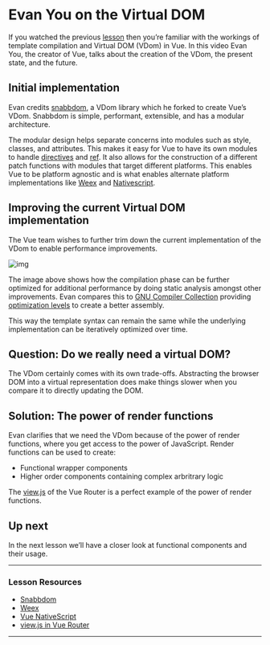 # Evan You on the Virtual DOM

If you watched the previous [lesson](https://www.vuemastery.com/courses/advanced-components/template-compilation) then you’re familiar with the workings of template compilation and  Virtual DOM (VDom) in Vue. In this video Evan You, the creator of Vue,  talks about the creation of the VDom, the present state, and the future.

## Initial implementation

Evan credits [snabbdom](https://github.com/snabbdom/snabbdom), a VDom library which he forked to create Vue’s VDom.  Snabbdom is  simple, performant, extensible, and has a modular architecture.

The modular design helps separate concerns into modules such as  style, classes, and attributes. This makes it easy for Vue to have its  own modules to handle [directives](https://github.com/vuejs/vue/blob/dev/src/core/vdom/modules/directives.js) and [ref](https://github.com/vuejs/vue/blob/dev/src/core/vdom/modules/ref.js).   It also allows for the construction of a different patch functions  with modules that target different platforms. This enables Vue to be  platform agnostic and is what enables alternate platform implementations like [Weex](https://weex.incubator.apache.org/) and [Nativescript](https://www.nativescript.org/vue).

## Improving the current Virtual DOM implementation

The Vue team wishes to further trim down the current implementation of the VDom to enable performance improvements.

![img](https://firebasestorage.googleapis.com/v0/b/vue-mastery.appspot.com/o/flamelink%2Fmedia%2F1578375667417_0.png?alt=media&token=6de37b1c-64ef-42dd-a722-9ca9c9704d07)

The image above shows how the compilation phase can be further  optimized for additional performance by doing static analysis amongst  other improvements.  Evan compares this to [GNU Compiler Collection](https://gcc.gnu.org/) providing [optimization levels](https://gcc.gnu.org/onlinedocs/gnat_ugn/Optimization-Levels.html) to create a better assembly.

This way the template syntax can remain the same while the underlying implementation can be iteratively optimized over time.

## Question: Do we really need a virtual DOM?

The VDom certainly comes with its own trade-offs. Abstracting the  browser DOM into a virtual representation does make things slower when  you compare it to directly updating the DOM.

## Solution: The power of render functions

Evan clarifies that we need the VDom because of the power of render  functions, where you get access to the power of JavaScript. Render  functions can be used to create:

- Functional wrapper components
- Higher order components containing complex arbritrary logic

The [view.js](https://github.com/vuejs/vue-router/blob/dev/src/components/view.js) of the Vue Router is a perfect example of the power of render functions.

## Up next

In the next lesson we’ll have a closer look at functional components and their usage.

---

### Lesson Resources

- [Snabbdom](https://github.com/snabbdom/snabbdom)
- [Weex](https://weex.incubator.apache.org/)
- [Vue NativeScript](https://www.nativescript.org/vue)
- [view.js in Vue Router](https://github.com/vuejs/vue-router/blob/dev/src/components/view.js)

---

